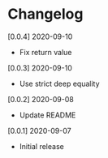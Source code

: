 # Changelog

[0.0.4] 2020-09-10

- Fix return value

[0.0.3] 2020-09-10

- Use strict deep equality

[0.0.2] 2020-09-08

- Update README

[0.0.1] 2020-09-07

- Initial release
